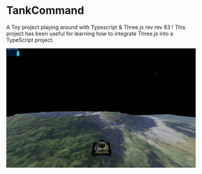 # TankCommand

A Toy project playing around with Typescript &amp; Three.js rev rev 83 !
This project has been useful for learning how to integrate Three.js into a TypeScript project.

![](TankCommand.jpg)